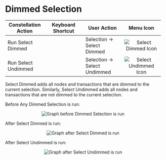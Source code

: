 # Dimmed Selection

<table class="table table-striped">
<colgroup>
<col style="width: 25%" />
<col style="width: 25%" />
<col style="width: 25%" />
<col style="width: 25%" />
</colgroup>
<thead>
<tr class="header">
<th>Constellation Action</th>
<th>Keyboard Shortcut</th>
<th>User Action</th>
<th style="text-align: center;">Menu Icon</th>
</tr>
</thead>
<tbody>
<tr class="odd">
<td>Run Select Dimmed</td>
<td></td>
<td>Selection -&gt; Select Dimmed</td>
<td style="text-align: center;"><img src="../ext/docs/CoreVisualGraph/src/au/gov/asd/tac/constellation/graph/visual/resources/select_dimmed.png" alt="Select Dimmed Icon" /></td>
</tr>
<tr class="even">
<td>Run Select Undimmed</td>
<td></td>
<td>Selection -&gt; Select Undimmed</td>
<td style="text-align: center;"><img src="../ext/docs/CoreVisualGraph/src/au/gov/asd/tac/constellation/graph/visual/resources/select_undimmed.png" alt="Select Undimmed Icon" /></td>
</tr>
</tbody>
</table>

Select Dimmed adds all nodes and transactions that are dimmed to the
current selection. Similarly, Select Undimmed adds all nodes and
transactions that are not dimmed to the current selection.

Before Any Dimmed Selection is run:

<div style="text-align: center">

<img src="../ext/docs/CoreVisualGraph/src/au/gov/asd/tac/constellation/graph/visual/resources/SelectDimmedBefore.png" alt="Graph before Dimmed Selection is
run" />

</div>

After Select Dimmed is run:

<div style="text-align: center">

<img src="../ext/docs/CoreVisualGraph/src/au/gov/asd/tac/constellation/graph/visual/resources/SelectDimmedAfter.png" alt="Graph after Select Dimmed is
run" />

</div>

After Select Undimmed is run:

<div style="text-align: center">

<img src="../ext/docs/CoreVisualGraph/src/au/gov/asd/tac/constellation/graph/visual/resources/SelectUndimmedAfter.png" alt="Graph after Select Undimmed is
run" />

</div>
